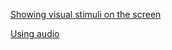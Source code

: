 [Showing visual stimuli on the screen](https://github.com/natmegsweden/NatMEG_Wiki/wiki/Showing-visual-stimuli-on-the-screen)

[Using audio](https://github.com/natmegsweden/NatMEG_Wiki/wiki/Using-audio)
